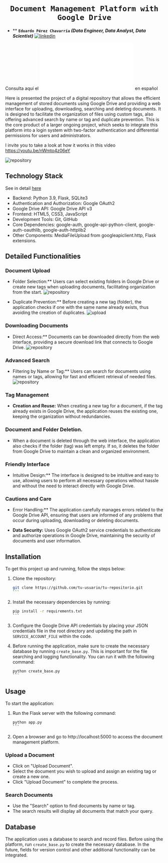 # <h1 align="center">**`Document Management Platform with Google Drive`**</h1>
* ** **`Eduardo Pérez Chavarría` _(Data Engineer, Data Analyst, Data Scientist)_** [![linkedin](https://img.shields.io/badge/linkedin-0077B5?style=for-the-badge&logo=linkedin&logoColor=white)](https://www.linkedin.com/in/eduardo-perez-chavarria/)

Consulta aquí el ![read.me](README_ESP.md) en español

Here is presented the project of a digital repository that allows the efficient management of stored documents using Google Drive and providing a web interface for uploading, downloading, searching and deleting documents. It is designed to facilitate the organization of files using custom tags, also offering advanced search by name or tag and duplicate prevention. This is the core product of a larger ongoing project, which seeks to integrate this platform into a login system with two-factor authentication and differential permissions for users and administrators. 

I invite you to take a look at how it works in this video https://youtu.be/nWmto4z06eY

![repository](images/repository.png)


## Technology Stack
See in detail [here](stack_tecnologico.md)
- Backend: Python 3.9, Flask, SQLite3
- Authentication and Authorization: Google OAuth2
- Google Drive API: Google Drive API v3
- Frontend: HTML5, CSS3, JavaScript
- Development Tools: Git, GitHub
- Core Dependencies: google-auth, google-api-python-client, google-auth-oauthlib, google-auth-httplib2
- Other Components: MediaFileUpload from googleapiclient.http, Flask extensions.


## Detailed Functionalities

### Document Upload

- Folder Selection:** Users can select existing folders in Google Drive or create new tags when uploading documents, facilitating organization from the start.
![repository](images/drive.png)

- Duplicate Prevention:** Before creating a new tag (folder), the application checks if one with the same name already exists, thus avoiding the creation of duplicates.
![upload](images/upload.png)
### Downloading Documents

- Direct Access:** Documents can be downloaded directly from the web interface, providing a secure download link that connects to Google Drive.
![repository](images/download.png)

### Advanced Search

- Filtering by Name or Tag:** Users can search for documents using names or tags, allowing for fast and efficient retrieval of needed files.
![repository](images/Searches.png)

### Tag Management

- **Creation and Reuse:** When creating a new tag for a document, if the tag already exists in Google Drive, the application reuses the existing one, keeping the organization without redundancies.

### Document and Folder Deletion.

- When a document is deleted through the web interface, the application also checks if the folder (tag) was left empty. If so, it deletes the folder from Google Drive to maintain a clean and organized environment.


### Friendly Interface

- Intuitive Design:** The interface is designed to be intuitive and easy to use, allowing users to perform all necessary operations without hassle and without the need to interact directly with Google Drive.

### Cautions and Care

- Error Handling:** The application carefully manages errors related to the Google Drive API, ensuring that users are informed of any problems that occur during uploading, downloading or deleting documents.

- **Data Security:** Uses Google OAuth2 service credentials to authenticate and authorize operations in Google Drive, maintaining the security of documents and user information.

## Installation

To get this project up and running, follow the steps below:

1. Clone the repository:

    ````bash
    git clone https://github.com/tu-usuario/tu-repositorio.git
    ```

2. Install the necessary dependencies by running:

    ````bash
    pip install -r requirements.txt
    ```

3. Configure the Google Drive API credentials by placing your JSON credentials file in the root directory and updating the path in `SERVICE_ACCOUNT_FILE` within the code.

4. Before running the application, make sure to create the necessary database by running `create_base.py`. This is important for the file searching and logging functionality. You can run it with the following command:

    ````bash
    python create_base.py
    ```

## Usage

To start the application:

1. Run the Flask server with the following command:

    ````bash
    python app.py
    ```

2. Open a browser and go to http://localhost:5000 to access the document management platform.

### Upload a Document

- Click on "Upload Document".
- Select the document you wish to upload and assign an existing tag or create a new one.
- Click "Upload Document" to complete the process.

### Search Documents

- Use the "Search" option to find documents by name or tag.
- The search results will display all documents that match your query.

## Database

The application uses a database to search and record files. Before using the platform, run `create_base.py` to create the necessary database. In the future, fields for version control and other additional functionality can be integrated.